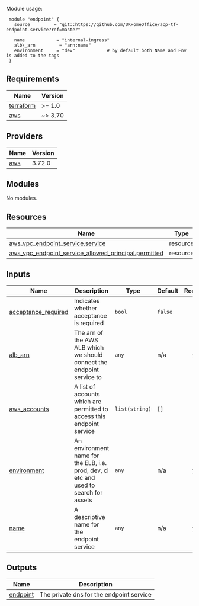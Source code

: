 <!-- BEGIN_TF_DOCS -->
Module usage:

     module "endpoint" {
       source         = "git::https://github.com/UKHomeOffice/acp-tf-endpoint-service?ref=master"

       name            = "internal-ingress"
       alb\_arn         = "arn:name"
       environment     = "dev"            # by default both Name and Env is added to the tags
     }

## Requirements

| Name | Version |
|------|---------|
| <a name="requirement_terraform"></a> [terraform](#requirement\_terraform) | >= 1.0 |
| <a name="requirement_aws"></a> [aws](#requirement\_aws) | ~> 3.70 |

## Providers

| Name | Version |
|------|---------|
| <a name="provider_aws"></a> [aws](#provider\_aws) | 3.72.0 |

## Modules

No modules.

## Resources

| Name | Type |
|------|------|
| [aws_vpc_endpoint_service.service](https://registry.terraform.io/providers/hashicorp/aws/latest/docs/resources/vpc_endpoint_service) | resource |
| [aws_vpc_endpoint_service_allowed_principal.permitted](https://registry.terraform.io/providers/hashicorp/aws/latest/docs/resources/vpc_endpoint_service_allowed_principal) | resource |

## Inputs

| Name | Description | Type | Default | Required |
|------|-------------|------|---------|:--------:|
| <a name="input_acceptance_required"></a> [acceptance\_required](#input\_acceptance\_required) | Indicates whether acceptance is required | `bool` | `false` | no |
| <a name="input_alb_arn"></a> [alb\_arn](#input\_alb\_arn) | The arn of the AWS ALB which we should connect the endpoint service to | `any` | n/a | yes |
| <a name="input_aws_accounts"></a> [aws\_accounts](#input\_aws\_accounts) | A list of accounts which are permitted to access this endpoint service | `list(string)` | `[]` | no |
| <a name="input_environment"></a> [environment](#input\_environment) | An environment name for the ELB, i.e. prod, dev, ci etc and used to search for assets | `any` | n/a | yes |
| <a name="input_name"></a> [name](#input\_name) | A descriptive name for the endpoint service | `any` | n/a | yes |

## Outputs

| Name | Description |
|------|-------------|
| <a name="output_endpoint"></a> [endpoint](#output\_endpoint) | The private dns for the endpoint service |
<!-- END_TF_DOCS -->
